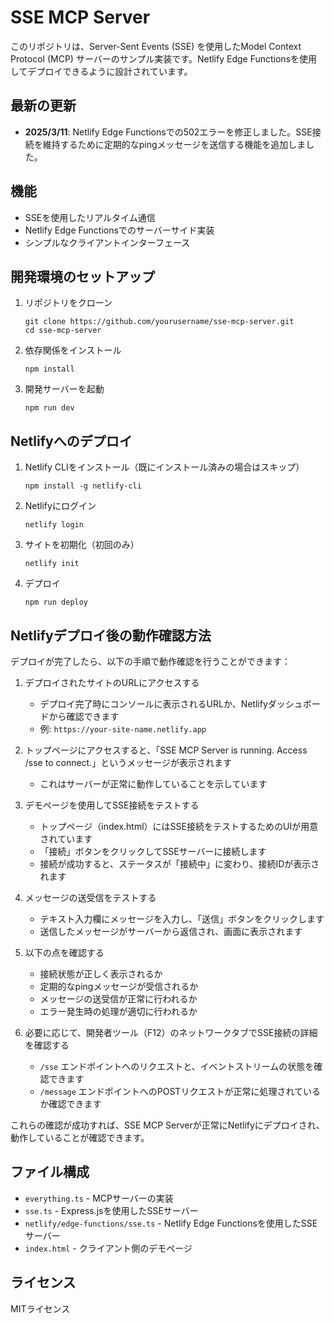 # SSE MCP Server

このリポジトリは、Server-Sent Events (SSE) を使用したModel Context Protocol (MCP) サーバーのサンプル実装です。Netlify Edge Functionsを使用してデプロイできるように設計されています。

## 最新の更新

- **2025/3/11**: Netlify Edge Functionsでの502エラーを修正しました。SSE接続を維持するために定期的なpingメッセージを送信する機能を追加しました。

## 機能

- SSEを使用したリアルタイム通信
- Netlify Edge Functionsでのサーバーサイド実装
- シンプルなクライアントインターフェース

## 開発環境のセットアップ

1. リポジトリをクローン
   ```
   git clone https://github.com/yourusername/sse-mcp-server.git
   cd sse-mcp-server
   ```

2. 依存関係をインストール
   ```
   npm install
   ```

3. 開発サーバーを起動
   ```
   npm run dev
   ```

## Netlifyへのデプロイ

1. Netlify CLIをインストール（既にインストール済みの場合はスキップ）
   ```
   npm install -g netlify-cli
   ```

2. Netlifyにログイン
   ```
   netlify login
   ```

3. サイトを初期化（初回のみ）
   ```
   netlify init
   ```

4. デプロイ
   ```
   npm run deploy
   ```

## Netlifyデプロイ後の動作確認方法

デプロイが完了したら、以下の手順で動作確認を行うことができます：

1. デプロイされたサイトのURLにアクセスする
   - デプロイ完了時にコンソールに表示されるURLか、Netlifyダッシュボードから確認できます
   - 例: `https://your-site-name.netlify.app`

2. トップページにアクセスすると、「SSE MCP Server is running. Access /sse to connect.」というメッセージが表示されます
   - これはサーバーが正常に動作していることを示しています

3. デモページを使用してSSE接続をテストする
   - トップページ（index.html）にはSSE接続をテストするためのUIが用意されています
   - 「接続」ボタンをクリックしてSSEサーバーに接続します
   - 接続が成功すると、ステータスが「接続中」に変わり、接続IDが表示されます

4. メッセージの送受信をテストする
   - テキスト入力欄にメッセージを入力し、「送信」ボタンをクリックします
   - 送信したメッセージがサーバーから返信され、画面に表示されます

5. 以下の点を確認する
   - 接続状態が正しく表示されるか
   - 定期的なpingメッセージが受信されるか
   - メッセージの送受信が正常に行われるか
   - エラー発生時の処理が適切に行われるか

6. 必要に応じて、開発者ツール（F12）のネットワークタブでSSE接続の詳細を確認する
   - `/sse` エンドポイントへのリクエストと、イベントストリームの状態を確認できます
   - `/message` エンドポイントへのPOSTリクエストが正常に処理されているか確認できます

これらの確認が成功すれば、SSE MCP Serverが正常にNetlifyにデプロイされ、動作していることが確認できます。

## ファイル構成

- `everything.ts` - MCPサーバーの実装
- `sse.ts` - Express.jsを使用したSSEサーバー
- `netlify/edge-functions/sse.ts` - Netlify Edge Functionsを使用したSSEサーバー
- `index.html` - クライアント側のデモページ

## ライセンス

MITライセンス

